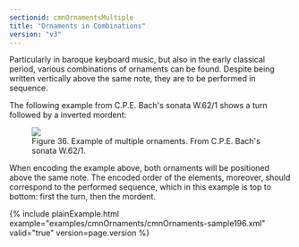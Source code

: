 ```yaml
---
sectionid: cmnOrnamentsMultiple
title: "Ornaments in Combinations"
version: "v3"
---
```




Particularly in baroque keyboard music, but also in the early classical period, various
combinations of ornaments can be found. Despite being written vertically above the
same note,
they are to be performed in sequence.

The following example from C.P.E. Bach's sonata W.62/1 shows a turn followed by a
inverted
mordent:

<figure class="figure">
   <img src="../../../../guidelines/v3/Images/modules/cmnOrnaments/ex_multi_orn.png" class="img-responsive"></img>
   <figcaption class="figure-caption">Figure 36. Example of multiple ornaments. From C.P.E. Bach's sonata W.62/1.</figcaption>
</figure>
When encoding the example above, both ornaments will be positioned above the same
note. The
encoded order of the elements, moreover, should correspond to the performed sequence,
which in
this example is top to bottom: first the turn, then the mordent.


{% include plainExample.html example="examples/cmnOrnaments/cmnOrnaments-sample196.xml" valid="true" version=page.version %}




